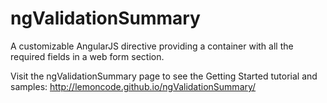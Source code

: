ngValidationSummary
===================


A customizable AngularJS directive providing a container with all the required fields in a web form section.

Visit the ngValidationSummary page to see the Getting Started tutorial and samples: http://lemoncode.github.io/ngValidationSummary/




